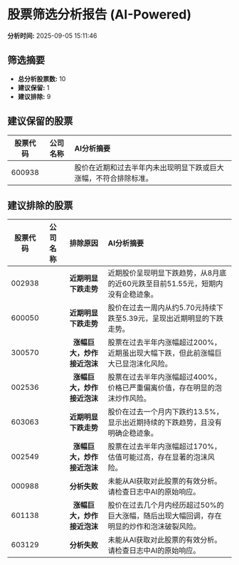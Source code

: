 # 股票筛选分析报告 (AI-Powered)

**分析时间:** 2025-09-05 15:11:46

## 筛选摘要

- **总分析股票数:** 10
- **建议保留:** 1
- **建议排除:** 9

## 建议保留的股票

| 股票代码 | 公司名称 | AI分析摘要 |
|:---:|:---:|:---|
| 600938 |  | 股价在近期和过去半年内未出现明显下跌或巨大涨幅，不符合排除标准。 |

## 建议排除的股票

| 股票代码 | 公司名称 | 排除原因 | AI分析摘要 |
|:---:|:---:|:---:|:---|
| 002938 |  | **近期明显下跌走势** | 近期股价呈现明显下跌趋势，从8月底的近60元跌至目前51.55元，短期内没有企稳迹象。 |
| 600050 |  | **近期明显下跌走势** | 股价在过去一周内从约5.70元持续下跌至5.39元，呈现出近期明显的下跌走势。 |
| 300570 |  | **涨幅巨大，炒作接近泡沫** | 股票在过去半年内涨幅超过200%，近期虽出现大幅下跌，但此前涨幅巨大已显泡沫化风险。 |
| 002536 |  | **涨幅巨大，炒作接近泡沫** | 股票在过去半年内涨幅超过400%，价格已严重偏离价值，存在明显的泡沫炒作风险。 |
| 603063 |  | **近期明显下跌走势** | 股价在过去一个月内下跌约13.5%，显示出近期持续的下跌趋势，且没有明确企稳迹象。 |
| 002549 |  | **涨幅巨大，炒作接近泡沫** | 股票在过去半年内涨幅超过170%，估值可能过高，存在显著的泡沫风险。 |
| 000988 |  | **分析失败** | 未能从AI获取对此股票的有效分析。请检查日志中AI的原始响应。 |
| 601138 |  | **涨幅巨大，炒作接近泡沫** | 股价在过去几个月内经历超过50%的巨大涨幅，随后出现大幅回调，存在明显的炒作和泡沫破裂风险。 |
| 603129 |  | **分析失败** | 未能从AI获取对此股票的有效分析。请检查日志中AI的原始响应。 |
